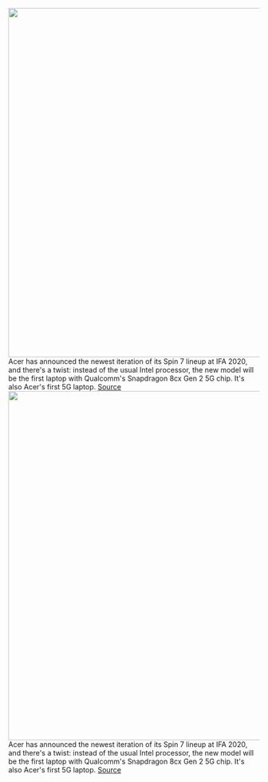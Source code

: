 <img src='https://cdn.vox-cdn.com/thumbor/deCTv_LCynaMkLp1XDbv9ieKmS4=/0x0:3000x2250/1200x800/filters:focal(1260x885:1740x1365)/cdn.vox-cdn.com/uploads/chorus_image/image/67346036/Acer_Spin7_SP714_61_tablet_mode_with_stylus.0.jpg' width='700px' /><br/>
Acer has announced the newest iteration of its Spin 7 lineup at IFA 2020, and there's a twist: instead of the usual Intel processor, the new model will be the first laptop with Qualcomm's Snapdragon 8cx Gen 2 5G chip. It's also Acer's first 5G laptop.
<a href='https://www.theverge.com/2020/9/3/21409502/acer-spin-7-qualcomm-snapdragon-8cx-gen-2-5g-chip-ifa-2020'> Source <a/><img src='https://cdn.vox-cdn.com/thumbor/deCTv_LCynaMkLp1XDbv9ieKmS4=/0x0:3000x2250/1200x800/filters:focal(1260x885:1740x1365)/cdn.vox-cdn.com/uploads/chorus_image/image/67346036/Acer_Spin7_SP714_61_tablet_mode_with_stylus.0.jpg' width='700px' /><br/>
Acer has announced the newest iteration of its Spin 7 lineup at IFA 2020, and there's a twist: instead of the usual Intel processor, the new model will be the first laptop with Qualcomm's Snapdragon 8cx Gen 2 5G chip. It's also Acer's first 5G laptop.
<a href='https://www.theverge.com/2020/9/3/21409502/acer-spin-7-qualcomm-snapdragon-8cx-gen-2-5g-chip-ifa-2020'> Source <a/>